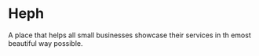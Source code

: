# Heph

A place that helps all small businesses showcase their services in th emost beautiful way possible.

### 